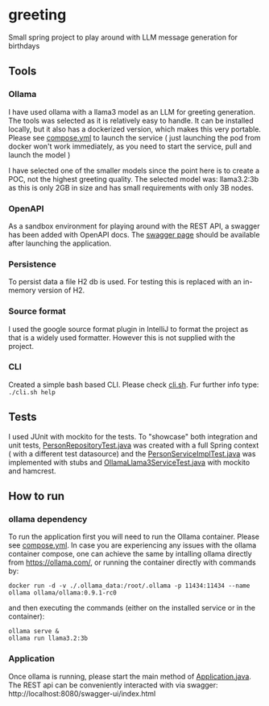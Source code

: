 # greeting
Small spring project to play around with LLM message generation for birthdays

## Tools
### Ollama
I have used ollama with a llama3 model as an LLM for greeting generation. The tools was selected as it 
 is relatively easy to handle. It can be installed locally, but it also has a dockerized version, 
which makes this very portable.
Please see [compose.yml](compose.yml) to launch the service ( just launching the pod from docker
won't work immediately, as you need to start the service, pull and launch the model )

I have selected one of the smaller models since the point here is to create a POC, not the highest
greeting quality. The selected model was: llama3.2:3b as this is only 2GB in size and has small 
requirements with only 3B nodes.

### OpenAPI
As a sandbox environment for playing around with the REST API, a swagger has been added with OpenAPI docs.
The [swagger page](http://localhost:8080/swagger-ui/index.html) should be available after launching the application.

### Persistence
To persist data a file H2 db is used. For testing this is replaced with an in-memory version of H2.

### Source format
I used the google source format plugin in IntelliJ to format the project as that is a widely used formatter. 
However this is not supplied with the project.

### CLI
Created a simple bash based CLI. Please check [cli.sh](cli.sh). Fur further info type:
```./cli.sh help```

## Tests
I used JUnit with mockito for the tests. To "showcase" both integration and unit tests, 
[PersonRepositoryTest.java](src%2Ftest%2Fjava%2Fhu%2Fgerab%2Fgreeting%2Fpersistence%2FPersonRepositoryTest.java)
 was created with a full Spring context ( with a different test datasource) and the 
[PersonServiceImplTest.java](src%2Ftest%2Fjava%2Fhu%2Fgerab%2Fgreeting%2Fservice%2FPersonServiceImplTest.java) 
was implemented with stubs and 
[OllamaLlama3ServiceTest.java](src%2Ftest%2Fjava%2Fhu%2Fgerab%2Fgreeting%2Fservice%2FOllamaLlama3ServiceTest.java) 
with mockito and hamcrest.

## How to run
### ollama dependency
To run the application first you will need to run the Ollama container. Please see [compose.yml](compose.yml).
In case you are experiencing any issues with the ollama container compose, 
one can achieve the same by intalling ollama directly from https://ollama.com/, or running the container directly with commands by:
```
docker run -d -v ./.ollama_data:/root/.ollama -p 11434:11434 --name ollama ollama/ollama:0.9.1-rc0
```

and then executing the commands (either on the installed service or in the container):
```
ollama serve &
ollama run llama3.2:3b
```
### Application
Once ollama is running, please start the main method of [Application.java](src%2Fmain%2Fjava%2Fhu%2Fgerab%2Fgreeting%2FApplication.java).
The REST api can be conveniently interacted with via swagger: http://localhost:8080/swagger-ui/index.html